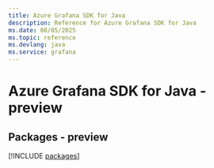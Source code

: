 ```yaml
---
title: Azure Grafana SDK for Java
description: Reference for Azure Grafana SDK for Java
ms.date: 08/05/2025
ms.topic: reference
ms.devlang: java
ms.service: grafana
---
```

# Azure Grafana SDK for Java - preview
## Packages - preview
[!INCLUDE [packages](grafana-index.md)]